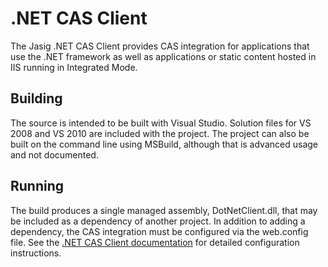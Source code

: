 # .NET CAS Client

The Jasig .NET CAS Client provides CAS integration for applications that use
the .NET framework as well as applications or static content hosted in IIS
running in Integrated Mode.

## Building

The source is intended to be built with Visual Studio.  Solution files
for VS 2008 and VS 2010 are included with the project.  The project can
also be built on the command line using MSBuild, although that is advanced
usage and not documented.

## Running

The build produces a single managed assembly, DotNetClient.dll, that may
be included as a dependency of another project.  In addition to adding a
dependency, the CAS integration must be configured via the web.config file.
See the [.NET CAS Client documentation][docs] for detailed configuration
instructions.

[docs]: https://wiki.jasig.org/display/CASC/.Net+Cas+Client
